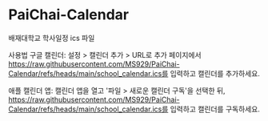 # PaiChai-Calendar
배재대학교 학사일정 ics 파일 

사용법
 구글 캘린더: 설정 > 캘린더 추가 > URL로 추가 페이지에서 https://raw.githubusercontent.com/MS929/PaiChai-Calendar/refs/heads/main/school_calendar.ics를 입력하고 캘린더를 추가하세요.
 
 애플 캘린더 앱: 캘린더 앱을 열고 '파일 > 새로운 캘린더 구독'을 선택한 뒤, https://raw.githubusercontent.com/MS929/PaiChai-Calendar/refs/heads/main/school_calendar.ics를 입력하고 캘린더를 구독하세요.
